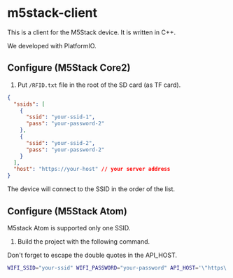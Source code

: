 # m5stack-client

This is a client for the M5Stack device. It is written in C++.

We developed with PlatformIO.

## Configure (M5Stack Core2)

1. Put `/RFID.txt` file in the root of the SD card (as TF card).

```json
{
  "ssids": [
    {
      "ssid": "your-ssid-1",
      "pass": "your-password-2"
    },
    {
      "ssid": "your-ssid-2",
      "pass": "your-password-2"
    }
  ],
  "host": "https://your-host" // your server address
}
```

The device will connect to the SSID in the order of the list.

## Configure (M5Stack Atom)

M5stack Atom is supported only one SSID.

1. Build the project with the following command.

Don't forget to escape the double quotes in the API_HOST.

```bash
WIFI_SSID="your-ssid" WIFI_PASSWORD="your-password" API_HOST='\"https\://your-host.example.com\"' pio run -t upload --environment m5stack-atom
```

